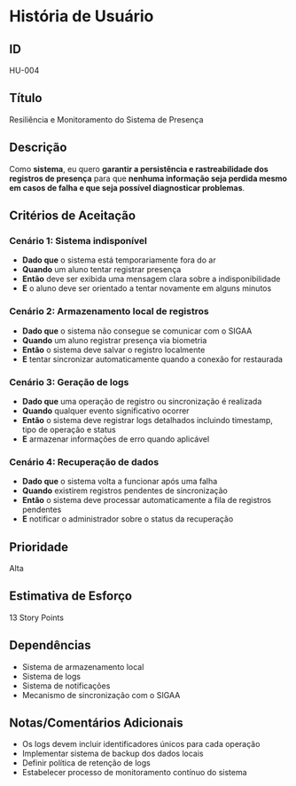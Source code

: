 # História de Usuário

## **ID**
HU-004

## **Título**
Resiliência e Monitoramento do Sistema de Presença

## **Descrição**
Como **sistema**, eu quero **garantir a persistência e rastreabilidade dos registros de presença** para que **nenhuma informação seja perdida mesmo em casos de falha e que seja possível diagnosticar problemas**.

## **Critérios de Aceitação**

### Cenário 1: Sistema indisponível
- **Dado que** o sistema está temporariamente fora do ar
- **Quando** um aluno tentar registrar presença
- **Então** deve ser exibida uma mensagem clara sobre a indisponibilidade
- **E** o aluno deve ser orientado a tentar novamente em alguns minutos

### Cenário 2: Armazenamento local de registros
- **Dado que** o sistema não consegue se comunicar com o SIGAA
- **Quando** um aluno registrar presença via biometria
- **Então** o sistema deve salvar o registro localmente
- **E** tentar sincronizar automaticamente quando a conexão for restaurada

### Cenário 3: Geração de logs
- **Dado que** uma operação de registro ou sincronização é realizada
- **Quando** qualquer evento significativo ocorrer
- **Então** o sistema deve registrar logs detalhados incluindo timestamp, tipo de operação e status
- **E** armazenar informações de erro quando aplicável

### Cenário 4: Recuperação de dados
- **Dado que** o sistema volta a funcionar após uma falha
- **Quando** existirem registros pendentes de sincronização
- **Então** o sistema deve processar automaticamente a fila de registros pendentes
- **E** notificar o administrador sobre o status da recuperação

## **Prioridade**
Alta

## **Estimativa de Esforço**
13 Story Points

## **Dependências**
- Sistema de armazenamento local
- Sistema de logs
- Sistema de notificações
- Mecanismo de sincronização com o SIGAA

## **Notas/Comentários Adicionais**
- Os logs devem incluir identificadores únicos para cada operação
- Implementar sistema de backup dos dados locais
- Definir política de retenção de logs
- Estabelecer processo de monitoramento contínuo do sistema
